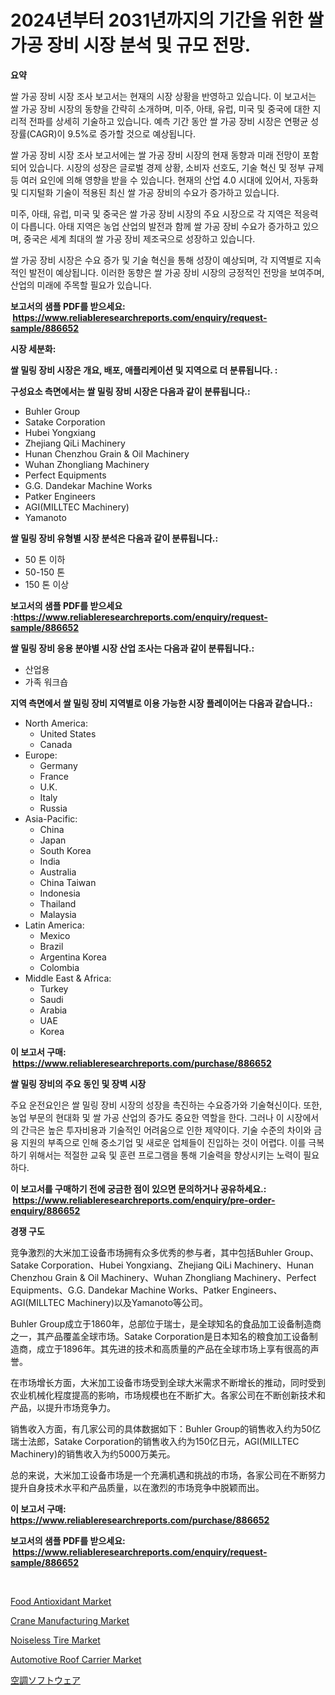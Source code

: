 <p><h1>2024년부터 2031년까지의 기간을 위한 쌀가공 장비 시장 분석 및 규모 전망.</h1></p><p><strong>요약</strong></p>
<p><p>쌀 가공 장비 시장 조사 보고서는 현재의 시장 상황을 반영하고 있습니다. 이 보고서는 쌀 가공 장비 시장의 동향을 간략히 소개하며, 미주, 아태, 유럽, 미국 및 중국에 대한 지리적 전파를 상세히 기술하고 있습니다. 예측 기간 동안 쌀 가공 장비 시장은 연평균 성장률(CAGR)이 9.5%로 증가할 것으로 예상됩니다.</p><p>쌀 가공 장비 시장 조사 보고서에는 쌀 가공 장비 시장의 현재 동향과 미래 전망이 포함되어 있습니다. 시장의 성장은 글로벌 경제 상황, 소비자 선호도, 기술 혁신 및 정부 규제 등 여러 요인에 의해 영향을 받을 수 있습니다. 현재의 산업 4.0 시대에 있어서, 자동화 및 디지털화 기술이 적용된 최신 쌀 가공 장비의 수요가 증가하고 있습니다.</p><p>미주, 아태, 유럽, 미국 및 중국은 쌀 가공 장비 시장의 주요 시장으로 각 지역은 적응력이 다릅니다. 아태 지역은 농업 산업의 발전과 함께 쌀 가공 장비 수요가 증가하고 있으며, 중국은 세계 최대의 쌀 가공 장비 제조국으로 성장하고 있습니다.</p><p>쌀 가공 장비 시장은 수요 증가 및 기술 혁신을 통해 성장이 예상되며, 각 지역별로 지속적인 발전이 예상됩니다. 이러한 동향은 쌀 가공 장비 시장의 긍정적인 전망을 보여주며, 산업의 미래에 주목할 필요가 있습니다.</p></p>
<p><strong>보고서의 샘플 PDF를 받으세요: &nbsp;<a href="https://www.reliableresearchreports.com/enquiry/request-sample/886652">https://www.reliableresearchreports.com/enquiry/request-sample/886652</a></strong></p>
<p><strong>시장 세분화:</strong></p>
<p><strong> 쌀 밀링 장비 시장은 개요, 배포, 애플리케이션 및 지역으로 더 분류됩니다. :</strong></p>
<p><strong>구성요소 측면에서는 쌀 밀링 장비 시장은 다음과 같이 분류됩니다.:</strong></p>
<p><ul><li>Buhler Group</li><li>Satake Corporation</li><li>Hubei Yongxiang</li><li>Zhejiang QiLi Machinery</li><li>Hunan Chenzhou Grain & Oil Machinery</li><li>Wuhan Zhongliang Machinery</li><li>Perfect Equipments</li><li>G.G. Dandekar Machine Works</li><li>Patker Engineers</li><li>AGI(MILLTEC Machinery)</li><li>Yamanoto</li></ul></p>
<p><strong> 쌀 밀링 장비 유형별 시장 분석은 다음과 같이 분류됩니다.:</strong></p>
<p><ul><li>50 톤 이하</li><li>50-150 톤</li><li>150 톤 이상</li></ul></p>
<p><strong>보고서의 샘플 PDF를 받으세요 :<a href="https://www.reliableresearchreports.com/enquiry/request-sample/886652">https://www.reliableresearchreports.com/enquiry/request-sample/886652</a></strong></p>
<p><strong> 쌀 밀링 장비 응용 분야별 시장 산업 조사는 다음과 같이 분류됩니다.:</strong></p>
<p><ul><li>산업용</li><li>가족 워크숍</li></ul></p>
<p><strong>지역 측면에서 쌀 밀링 장비 지역별로 이용 가능한 시장 플레이어는 다음과 같습니다.:</strong></p>
<p><ul>
    <li>
        North America:
        <ul>
            <li>United States</li>
            <li>Canada</li>
        </ul>
    </li>
    <li>
        Europe:
        <ul>
            <li>Germany</li>
            <li>France</li>
            <li>U.K.</li>
            <li>Italy</li>
            <li>Russia</li>
        </ul>
    </li>
    <li>
        Asia-Pacific:
        <ul>
            <li>China</li>
            <li>Japan</li>
            <li>South Korea</li>
            <li>India</li>
            <li>Australia</li>
            <li>China Taiwan</li>
            <li>Indonesia</li>
            <li>Thailand</li>
            <li>Malaysia</li>
        </ul>
    </li>
    <li>
        Latin America:
        <ul>
            <li>Mexico</li>
            <li>Brazil</li>
            <li>Argentina Korea</li>
            <li>Colombia</li>
        </ul>
    </li>
    <li>
        Middle East & Africa:
        <ul>
            <li>Turkey</li>
            <li>Saudi</li>
            <li>Arabia</li>
            <li>UAE</li>
            <li>Korea</li>
        </ul>
    </li>
    </ul></p>
<p><strong>이 보고서 구매: &nbsp;<a href="https://www.reliableresearchreports.com/purchase/886652">https://www.reliableresearchreports.com/purchase/886652</a></strong></p>
<p><strong>쌀 밀링 장비의 주요 동인 및 장벽 시장</strong></p>
<p><p>주요 운전요인은 쌀 밀링 장비 시장의 성장을 촉진하는 수요증가와 기술혁신이다. 또한, 농업 부문의 현대화 및 쌀 가공 산업의 증가도 중요한 역할을 한다. 그러나 이 시장에서의 간극은 높은 투자비용과 기술적인 어려움으로 인한 제약이다. 기술 수준의 차이와 금융 지원의 부족으로 인해 중소기업 및 새로운 업체들이 진입하는 것이 어렵다. 이를 극복하기 위해서는 적절한 교육 및 훈련 프로그램을 통해 기술력을 향상시키는 노력이 필요하다.</p></p>
<p><strong>이 보고서를 구매하기 전에 궁금한 점이 있으면 문의하거나 공유하세요.: &nbsp;<a href="https://www.reliableresearchreports.com/enquiry/pre-order-enquiry/886652">https://www.reliableresearchreports.com/enquiry/pre-order-enquiry/886652</a></strong></p>
<p><strong>경쟁 구도</strong></p>
<p><p>竞争激烈的大米加工设备市场拥有众多优秀的参与者，其中包括Buhler Group、Satake Corporation、Hubei Yongxiang、Zhejiang QiLi Machinery、Hunan Chenzhou Grain & Oil Machinery、Wuhan Zhongliang Machinery、Perfect Equipments、G.G. Dandekar Machine Works、Patker Engineers、AGI(MILLTEC Machinery)以及Yamanoto等公司。</p><p>Buhler Group成立于1860年，总部位于瑞士，是全球知名的食品加工设备制造商之一，其产品覆盖全球市场。Satake Corporation是日本知名的粮食加工设备制造商，成立于1896年。其先进的技术和高质量的产品在全球市场上享有很高的声誉。</p><p>在市场增长方面，大米加工设备市场受到全球大米需求不断增长的推动，同时受到农业机械化程度提高的影响，市场规模也在不断扩大。各家公司在不断创新技术和产品，以提升市场竞争力。</p><p>销售收入方面，有几家公司的具体数据如下：Buhler Group的销售收入约为50亿瑞士法郎，Satake Corporation的销售收入约为150亿日元，AGI(MILLTEC Machinery)的销售收入为约5000万美元。</p><p>总的来说，大米加工设备市场是一个充满机遇和挑战的市场，各家公司在不断努力提升自身技术水平和产品质量，以在激烈的市场竞争中脱颖而出。</p></p>
<p><strong>이 보고서 구매: &nbsp; <a href="https://www.reliableresearchreports.com/purchase/886652">https://www.reliableresearchreports.com/purchase/886652</a></strong></p>
<p><strong>보고서의 샘플 PDF를 받으세요: &nbsp;<a href="https://www.reliableresearchreports.com/enquiry/request-sample/886652">https://www.reliableresearchreports.com/enquiry/request-sample/886652</a></strong><strong></strong></p>
<p>&nbsp;</p>
<p><p><a href="https://github.com/castoriffic/Market-Research-Report-List-4/blob/main/food-antioxidant-market.md">Food Antioxidant Market</a></p><p><a href="https://view.publitas.com/reportprime-1/crane-manufacturing-market-research-report-forecasted-for-period-from-2024-2031-by-market-type-market-application-and-region/">Crane Manufacturing Market</a></p><p><a href="https://issuu.com/reportprime-2/docs/noiseless-tire-market-size-2030.pptx">Noiseless Tire Market</a></p><p><a href="https://issuu.com/reportprime-2/docs/automotive-roof-carrier-market-size-2030.pptx">Automotive Roof Carrier Market</a></p><p><a href="https://github.com/jkjreqjscoxx7/Market-Research-Report-List-1/blob/main/612368017390.md">空調ソフトウェア</a></p></p>